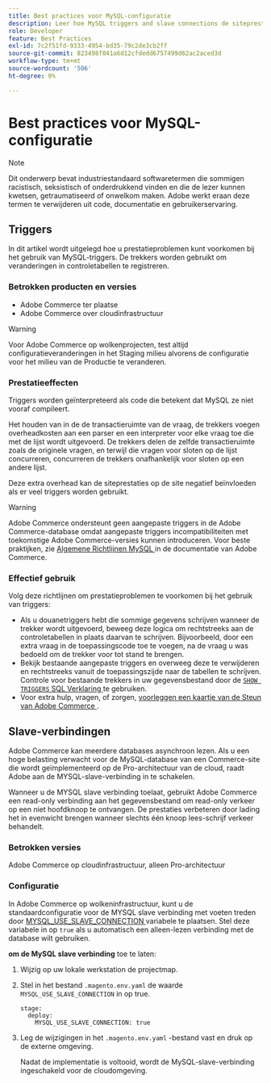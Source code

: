 ```yaml
---
title: Best practices voor MySQL-configuratie
description: Leer hoe MySQL triggers and slave connections de siteprestaties van Commerce beïnvloeden en hoe u deze effectief kunt gebruiken.
role: Developer
feature: Best Practices
exl-id: 7c2f51fd-9333-4954-bd35-79c2de3cb2ff
source-git-commit: 823498f041a6d12cfdedd6757499d62ac2aced3d
workflow-type: tm+mt
source-wordcount: '506'
ht-degree: 0%

---
```


# Best practices voor MySQL-configuratie

>[!NOTE]
>
>Dit onderwerp bevat industriestandaard softwaretermen die sommigen racistisch, seksistisch of onderdrukkend vinden en die de lezer kunnen kwetsen, getraumatiseerd of onwelkom maken. Adobe werkt eraan deze termen te verwijderen uit code, documentatie en gebruikerservaring.

## Triggers

In dit artikel wordt uitgelegd hoe u prestatieproblemen kunt voorkomen bij het gebruik van MySQL-triggers. De trekkers worden gebruikt om veranderingen in controletabellen te registreren.

### Betrokken producten en versies

- Adobe Commerce ter plaatse
- Adobe Commerce over cloudinfrastructuur

>[!WARNING]
>
>Voor Adobe Commerce op wolkenprojecten, test altijd configuratieveranderingen in het Staging milieu alvorens de configuratie voor het milieu van de Productie te veranderen.

### Prestatieeffecten

Triggers worden geïnterpreteerd als code die betekent dat MySQL ze niet vooraf compileert.

Het houden van in de de transactieruimte van de vraag, de trekkers voegen overheadkosten aan een parser en een interpreter voor elke vraag toe die met de lijst wordt uitgevoerd. De trekkers delen de zelfde transactieruimte zoals de originele vragen, en terwijl die vragen voor sloten op de lijst concurreren, concurreren de trekkers onafhankelijk voor sloten op een andere lijst.

Deze extra overhead kan de siteprestaties op de site negatief beïnvloeden als er veel triggers worden gebruikt.

>[!WARNING]
>
>Adobe Commerce ondersteunt geen aangepaste triggers in de Adobe Commerce-database omdat aangepaste triggers incompatibiliteiten met toekomstige Adobe Commerce-versies kunnen introduceren. Voor beste praktijken, zie [ Algemene Richtlijnen MySQL ](../../../installation/prerequisites/database/mysql.md) in de documentatie van Adobe Commerce.

### Effectief gebruik

Volg deze richtlijnen om prestatieproblemen te voorkomen bij het gebruik van triggers:

- Als u douanetriggers hebt die sommige gegevens schrijven wanneer de trekker wordt uitgevoerd, beweeg deze logica om rechtstreeks aan de controletabellen in plaats daarvan te schrijven. Bijvoorbeeld, door een extra vraag in de toepassingscode toe te voegen, na de vraag u was bedoeld om de trekker voor tot stand te brengen.
- Bekijk bestaande aangepaste triggers en overweeg deze te verwijderen en rechtstreeks vanuit de toepassingszijde naar de tabellen te schrijven. Controle voor bestaande trekkers in uw gegevensbestand door de [`SHOW TRIGGERS` SQL Verklaring ](https://dev.mysql.com/doc/refman/8.0/en/show-triggers.html) te gebruiken.
- Voor extra hulp, vragen, of zorgen, [ voorleggen een kaartje van de Steun van Adobe Commerce ](https://experienceleague.adobe.com/docs/commerce-knowledge-base/kb/help-center-guide/magento-help-center-user-guide.html?#submit-ticket).

## Slave-verbindingen

Adobe Commerce kan meerdere databases asynchroon lezen. Als u een hoge belasting verwacht voor de MySQL-database van een Commerce-site die wordt geïmplementeerd op de Pro-architectuur van de cloud, raadt Adobe aan de MYSQL-slave-verbinding in te schakelen.

Wanneer u de MYSQL slave verbinding toelaat, gebruikt Adobe Commerce een read-only verbinding aan het gegevensbestand om read-only verkeer op een niet hoofdknoop te ontvangen. De prestaties verbeteren door lading het in evenwicht brengen wanneer slechts één knoop lees-schrijf verkeer behandelt.

### Betrokken versies

Adobe Commerce op cloudinfrastructuur, alleen Pro-architectuur

### Configuratie

In Adobe Commerce op wolkeninfrastructuur, kunt u de standaardconfiguratie voor de MYSQL slave verbinding met voeten treden door [ MYSQL_USE_SLAVE_CONNECTION ](https://experienceleague.adobe.com/docs/commerce-cloud-service/user-guide/configure/env/stage/variables-deploy.html#mysql_use_slave_connection) variabele te plaatsen. Stel deze variabele in op `true` als u automatisch een alleen-lezen verbinding met de database wilt gebruiken.

**om de MySQL slave verbinding** toe te laten:

1. Wijzig op uw lokale werkstation de projectmap.

1. Stel in het bestand `.magento.env.yaml` de waarde `MYSQL_USE_SLAVE_CONNECTION` in op true.

   ```
   stage:
     deploy:
       MYSQL_USE_SLAVE_CONNECTION: true
   ```

1. Leg de wijzigingen in het `.magento.env.yaml` -bestand vast en druk op de externe omgeving.

   Nadat de implementatie is voltooid, wordt de MySQL-slave-verbinding ingeschakeld voor de cloudomgeving.

